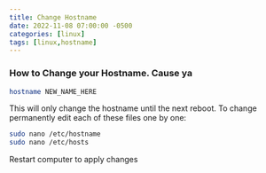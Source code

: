 ```yaml
---
title: Change Hostname
date: 2022-11-08 07:00:00 -0500
categories: [linux]
tags: [linux,hostname]
---
```


### How to Change your Hostname.  Cause ya

```bash
hostname NEW_NAME_HERE
```

This will only change the hostname until the next reboot.
To change permanently edit each of these files one by one:

```bash
sudo nano /etc/hostname
sudo nano /etc/hosts
```
Restart computer to apply changes
